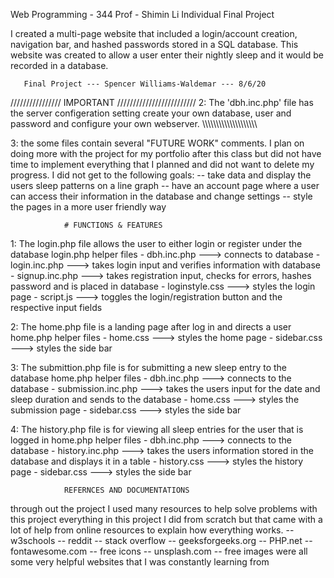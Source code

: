 Web Programming - 344
Prof - Shimin Li
Individual Final Project

I created a multi-page website that included a login/account creation, navigation bar, and hashed passwords stored in a SQL database.  This website was created to allow a user enter their nightly sleep and it would be recorded in a database.



       Final Project --- Spencer Williams-Waldemar --- 8/6/20
             
////////////////    IMPORTANT   /////////////////////////
2: The 'dbh.inc.php' file has the server configeration setting
   create your own database, user and password and configure your own webserver.
\\\\\\\\\\\\\\\\\\\\\\\\\\\\\\\\\\\\\\\\


3: the some files contain several "FUTURE WORK" comments. I plan on doing more with the project 
   for my portfolio after this class but did not have time to implement everything that I planned
   and did not want to delete my progress. I did not get to the following goals:
   -- take data and display the users sleep patterns on a line graph 
   -- have an account page where a user can access their information in the database and change settings
   -- style the pages in a more user friendly way


                # FUNCTIONS & FEATURES


1: The login.php file allows the user to either login or register under the database
                        login.php helper files
    - dbh.inc.php ---> connects to database
    - login.inc.php ---> takes login input and verifies information with database
    - signup.inc.php ---> takes registration input, checks for errors, hashes password and is placed in database
    - loginstyle.css ---> styles the login page
    - script.js ---> toggles the login/registration button and the respective input fields

2: The home.php file is a landing page after log in and directs a user
                        home.php helper files
    - home.css ---> styles the home page
    - sidebar.css ---> styles the side bar

3: The submittion.php file is for submitting a new sleep entry to the database
                        home.php helper files
    - dbh.inc.php ---> connects to the database
    - submission.inc.php ---> takes the users input for the date and sleep duration and sends to the database
    - home.css ---> styles the submission page
    - sidebar.css ---> styles the side bar

4: The history.php file is for viewing all sleep entries for the user that is logged in
                        home.php helper files
    - dbh.inc.php ---> connects to the database
    - history.inc.php ---> takes the users information stored in the database and displays it in a table
    - history.css ---> styles the history page
    - sidebar.css ---> styles the side bar



                REFERNCES AND DOCUMENTATIONS

through out the project I used many resources to help solve problems with this project everything in this project I did from 
scratch but that came with a lot of help from online resources to explain how everything works.
-- w3schools
-- reddit
-- stack overflow
-- geeksforgeeks.org
-- PHP.net
-- fontawesome.com -- free icons
-- unsplash.com -- free images
were all some very helpful websites that I was constantly learning from



